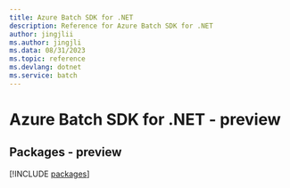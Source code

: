```yaml
---
title: Azure Batch SDK for .NET
description: Reference for Azure Batch SDK for .NET
author: jingjlii
ms.author: jingjli
ms.data: 08/31/2023
ms.topic: reference
ms.devlang: dotnet
ms.service: batch
---
```

# Azure Batch SDK for .NET - preview
## Packages - preview
[!INCLUDE [packages](batch-index.md)]